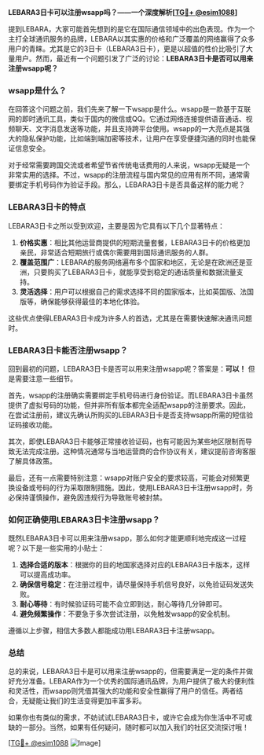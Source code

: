 **LEBARA3日卡可以注册wsapp吗？——一个深度解析[[TG💪+ @esim1088](https://t.me/s/esim1088)]**

提到LEBARA，大家可能首先想到的是它在国际通信领域中的出色表现。作为一个主打全球通讯服务的品牌，LEBARA以其实惠的价格和广泛覆盖的网络赢得了众多用户的青睐。尤其是它的3日卡（LEBARA3日卡），更是以超值的性价比吸引了大量用户。然而，最近有一个问题引发了广泛的讨论：**LEBARA3日卡是否可以用来注册wsapp呢？**

### wsapp是什么？

在回答这个问题之前，我们先来了解一下wsapp是什么。wsapp是一款基于互联网的即时通讯工具，类似于国内的微信或QQ。它通过网络连接提供语音通话、视频聊天、文字消息发送等功能，并且支持跨平台使用。wsapp的一大亮点是其强大的隐私保护功能，比如端到端加密等技术，让用户在享受便捷沟通的同时也能保证信息安全。

对于经常需要跨国交流或者希望节省传统电话费用的人来说，wsapp无疑是一个非常实用的选择。不过，wsapp的注册流程与国内常见的应用有所不同，通常需要绑定手机号码作为验证手段。那么，LEBARA3日卡是否具备这样的能力呢？

### LEBARA3日卡的特点

LEBARA3日卡之所以受到欢迎，主要是因为它具有以下几个显著特点：

1. **价格实惠**：相比其他运营商提供的短期流量套餐，LEBARA3日卡的价格更加亲民，非常适合短期旅行或偶尔需要用到国际通讯服务的人群。
2. **覆盖范围广**：LEBARA的服务网络遍布多个国家和地区，无论是在欧洲还是亚洲，只要购买了LEBARA3日卡，就能享受到稳定的通话质量和数据流量支持。
3. **灵活选择**：用户可以根据自己的需求选择不同的国家版本，比如英国版、法国版等，确保能够获得最佳的本地化体验。

这些优点使得LEBARA3日卡成为许多人的首选，尤其是在需要快速解决通讯问题时。

### LEBARA3日卡能否注册wsapp？

回到最初的问题，LEBARA3日卡是否可以用来注册wsapp呢？答案是：**可以！** 但是需要注意一些细节。

首先，wsapp的注册确实需要绑定手机号码进行身份验证。而LEBARA3日卡虽然提供了虚拟号码的功能，但并非所有版本都完全适配wsapp的注册要求。因此，在尝试注册前，建议先确认所购买的LEBARA3日卡是否支持wsapp所需的短信验证码接收功能。

其次，即使LEBARA3日卡能够正常接收验证码，也有可能因为某些地区限制而导致无法完成注册。这种情况通常与当地运营商的合作协议有关，建议提前咨询客服了解具体政策。

最后，还有一点需要特别注意：wsapp对账户安全的要求较高，可能会对频繁更换设备或号码的行为采取限制措施。因此，使用LEBARA3日卡注册wsapp时，务必保持谨慎操作，避免因违规行为导致账号被封禁。

### 如何正确使用LEBARA3日卡注册wsapp？

既然LEBARA3日卡可以用来注册wsapp，那么如何才能更顺利地完成这一过程呢？以下是一些实用的小贴士：

1. **选择合适的版本**：根据你的目的地国家选择对应的LEBARA3日卡版本，这样可以提高成功率。
2. **确保信号稳定**：在注册过程中，请尽量保持手机信号良好，以免验证码发送失败。
3. **耐心等待**：有时候验证码可能不会立即到达，耐心等待几分钟即可。
4. **避免频繁操作**：不要急于多次尝试注册，以免触发wsapp的安全机制。

遵循以上步骤，相信大多数人都能成功用LEBARA3日卡注册wsapp。

### 总结

总的来说，LEBARA3日卡是可以用来注册wsapp的，但需要满足一定的条件并做好充分准备。LEBARA作为一个优秀的国际通讯品牌，为用户提供了极大的便利性和灵活性，而wsapp则凭借其强大的功能和安全性赢得了用户的信任。两者结合，无疑能让我们的生活变得更加丰富多彩。

如果你也有类似的需求，不妨试试LEBARA3日卡，或许它会成为你生活中不可或缺的一部分。当然，如果有任何疑问，随时都可以加入我们的社区交流探讨哦！

[[TG💪+ @esim1088](https://t.me/s/esim1088) ![Image](https://i.postimg.cc/4NQfJmqS/Snipaste-2025-05-13-00-14-12.png)]